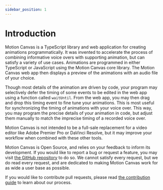 ```yaml
---
sidebar_position: 1
---
```


# Introduction

Motion Canvas is a TypeScript library and web application for creating
animations programmatically. It was invented to accelerate the process of
combining informative voice overs with supporting animation, but can satisfy a
variety of use cases. Animations are programmed in either TypeScript or
JavaScript using the Motion Canvas core library. The Motion Canvas web app then
displays a preview of the animations with an audio file of your choice.

Though most details of the animation are driven by code, your program may
selectively defer the timing of some events to be edited in the web app using a
function called `waitUntil`. From the web app, you may then drag and drop this
timing event to fine tune your animations. This is most useful for synchronizing
the timing of animations with your voice over. This way, you may program the
precise details of your animation in code, but adjust them manually to match the
imprecise timing of a recorded voice over.

Motion Canvas is not intended to be a full-sale replacement for a video editor
like Adobe Premier Pro or DaVinci Resolve, but it may improve your workflow when
combined with these other tools.

Motion Canvas is Open Source, and relies on your feedback to inform its
development. If you would like to report a bug or request a feature, you may
visit [the GitHub repository][repo] to do so. We cannot satisfy every request,
but we do read every request, and are dedicated to making Motion Canvas work for
as wide a user base as possible.

If you would like to contribute pull requests, please read [the contribution
guide][contributing] to learn about our process.

[contributing]: https://github.com/motion-canvas/motion-canvas/blob/main/CONTRIBUTING.md
[repo]: https://github.com/motion-canvas/motion-canvas
